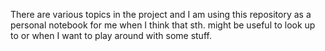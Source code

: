 There are various topics in the project and I am using this repository as a personal notebook for me when I think that sth. might be useful to look up to or when I want to play around with some stuff.
